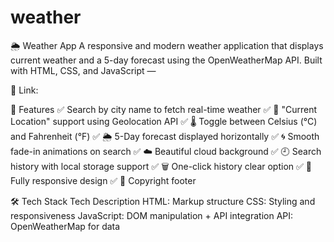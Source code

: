 # weather

🌦️ Weather App
A responsive and modern weather application that displays current weather and a 5-day forecast using the OpenWeatherMap API. Built with HTML, CSS, and JavaScript —

🔗 Link: 

🚀 Features
✅ Search by city name to fetch real-time weather
✅ 📍 "Current Location" support using Geolocation API
✅ 🌡️ Toggle between Celsius (°C) and Fahrenheit (°F)
✅ 🌦️ 5-Day forecast displayed horizontally
✅ 🌀 Smooth fade-in animations on search
✅ ☁️ Beautiful cloud background
✅ 🕘 Search history with local storage support
✅ 🗑️ One-click history clear option
✅ 📱 Fully responsive design
✅ 📜 Copyright footer

🛠️ Tech Stack
Tech	Description
HTML: Markup structure
CSS: Styling and responsiveness
JavaScript: DOM manipulation + API integration
API: OpenWeatherMap for data
